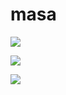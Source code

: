 # masa

[![](https://raw.githubusercontent.com/dmskdlghs213/masa/master/profile-summary-card-output/nord_dark/0-profile-details.svg)](https://github.com/vn7n24fzkq/github-profile-summary-cards)

[![](https://raw.githubusercontent.com/dmskdlghs213/masa/master/profile-summary-card-output/nord_dark/2-most-commit-language.svg)](https://github.com/vn7n24fzkq/github-profile-summary-cards)

[![](https://raw.githubusercontent.com/dmskdlghs213/masa/master/profile-summary-card-output/nord_dark/2-most-commit-language.svg)](https://github.com/vn7n24fzkq/github-profile-summary-cards)
